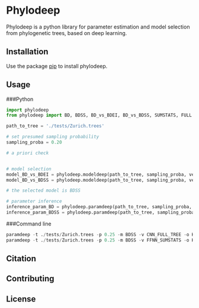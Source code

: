 # Phylodeep

Phylodeep is a python library for parameter estimation and model selection from phylogenetic trees, based on deep learning.

## Installation

Use the package [pip](https://pip.pypa.io/en/stable/) to install phylodeep.

## Usage 

###Python

```python
import phylodeep
from phylodeep import BD, BDSS, BD_vs_BDEI, BD_vs_BDSS, SUMSTATS, FULL

path_to_tree = './tests/Zurich.trees'

# set presumed sampling probability
sampling_proba = 0.20

# a priori check


# model selection
model_BD_vs_BDEI = phylodeep.modeldeep(path_to_tree, sampling_proba, vector_representation=SUMSTATS)
model_BD_vs_BDSS = phylodeep.modeldeep(path_to_tree, sampling_proba, vector_representation=FULL)

# the selected model is BDSS

# parameter inference
inference_param_BD = phylodeep.paramdeep(path_to_tree, sampling_proba, model=BD, vector_representation=FULL)
inference_param_BDSS = phylodeep.paramdeep(path_to_tree, sampling_proba, model=BDSS, vector_representation=FULL)

```

###Command line
```python
paramdeep -t ./tests/Zurich.trees -p 0.25 -m BDSS -v CNN_FULL_TREE -o HIV_Zurich_BDSS_CNN.csv
paramdeep -t ./tests/Zurich.trees -p 0.25 -m BDSS -v FFNN_SUMSTATS -o HIV_Zurich_BDSS_FFNN.csv

```



## Citation


## Contributing


## License